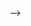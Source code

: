 <!-- ---
layout: page
permalink: /publications/
title: Publications
description: Selected publications in reversed chronological order. 
years: [2025, 2024, 2023, 2022, 2021, 2020, 2019]
nav: true
nav_order: 2
---
<!-- _pages/publications.md -->
<!-- <div class="Selected publications">

{%- for y in page.years %}
  <h2 class="year">{{y}}</h2>
  {% bibliography -f papers -q @*[year={{y}}]* %}
{% endfor %}

</div> --> -->
